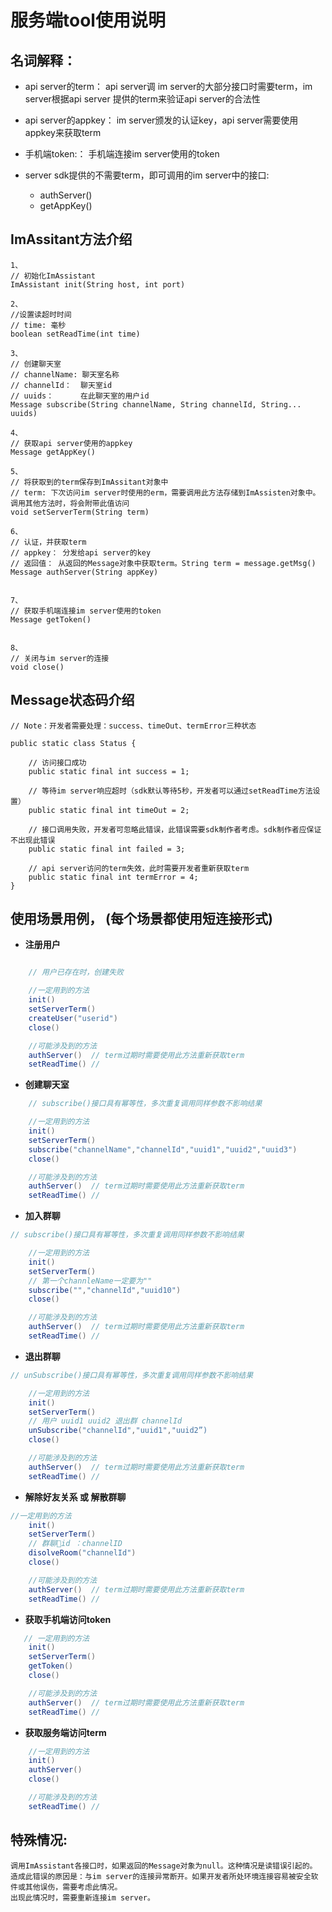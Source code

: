 
# 服务端tool使用说明


## 名词解释：

* api server的term： api server调 im server的大部分接口时需要term，im server根据api server 提供的term来验证api server的合法性
* api server的appkey： im server颁发的认证key，api server需要使用appkey来获取term
* 手机端token:： 手机端连接im server使用的token

* server sdk提供的不需要term，即可调用的im server中的接口:  

    * authServer()
    * getAppKey()


## ImAssitant方法介绍  

    1、
    // 初始化ImAssistant  
    ImAssistant init(String host, int port)  

    2、
    //设置读超时时间
    // time: 毫秒
    boolean setReadTime(int time)  

    3、
    // 创建聊天室 
    // channelName: 聊天室名称
    // channelId：  聊天室id
    // uuids：      在此聊天室的用户id
    Message subscribe(String channelName, String channelId, String... uuids)

    4、
    // 获取api server使用的appkey
    Message getAppKey()

    5、
    // 将获取到的term保存到ImAssitant对象中
    // term: 下次访问im server时使用的erm，需要调用此方法存储到ImAssisten对象中。调用其他方法时，将会附带此值访问
    void setServerTerm(String term)

    6、
    // 认证，并获取term
    // appkey： 分发给api server的key
    // 返回值： 从返回的Message对象中获取term。String term = message.getMsg()
    Message authServer(String appKey)


    7、
    // 获取手机端连接im server使用的token
    Message getToken()


    8、
    // 关闭与im server的连接
    void close()


## Message状态码介绍


    // Note：开发者需要处理：success、timeOut、termError三种状态

    public static class Status {

        // 访问接口成功
        public static final int success = 1;

        // 等待im server响应超时（sdk默认等待5秒，开发者可以通过setReadTime方法设置）
        public static final int timeOut = 2;

        // 接口调用失败，开发者可忽略此错误，此错误需要sdk制作者考虑。sdk制作者应保证不出现此错误
        public static final int failed = 3;

        // api server访问的term失效，此时需要开发者重新获取term
        public static final int termError = 4;
    }



## 使用场景用例， (每个场景都使用短连接形式)

* **注册用户**
```java

    // 用户已存在时，创建失败

    //一定用到的方法
    init()
    setServerTerm()
    createUser("userid")
    close()

    //可能涉及到的方法
    authServer()  // term过期时需要使用此方法重新获取term
    setReadTime() //
```

* **创建聊天室**
```java
    // subscribe()接口具有幂等性，多次重复调用同样参数不影响结果

    //一定用到的方法
    init()
    setServerTerm()
    subscribe("channelName","channelId","uuid1","uuid2","uuid3")
    close()

    //可能涉及到的方法
    authServer()  // term过期时需要使用此方法重新获取term
    setReadTime() //
```

* **加入群聊**
```java
// subscribe()接口具有幂等性，多次重复调用同样参数不影响结果

    //一定用到的方法
    init()
    setServerTerm()
    // 第一个channleName一定要为""
    subscribe("","channelId","uuid10")
    close()

    //可能涉及到的方法
    authServer()  // term过期时需要使用此方法重新获取term
    setReadTime() //
```

* **退出群聊**
```java
// unSubscribe()接口具有幂等性，多次重复调用同样参数不影响结果

    //一定用到的方法
    init()
    setServerTerm()
    // 用户 uuid1 uuid2 退出群 channelId
    unSubscribe("channelId","uuid1","uuid2”)
    close()

    //可能涉及到的方法
    authServer()  // term过期时需要使用此方法重新获取term
    setReadTime() //
```


* **解除好友关系 或 解散群聊**
```java
//一定用到的方法
    init()
    setServerTerm()
    // 群聊id ：channelID
    disolveRoom("channelId")
    close()

    //可能涉及到的方法
    authServer()  // term过期时需要使用此方法重新获取term
    setReadTime() //
```

* **获取手机端访问token**
```java
   // 一定用到的方法
    init()
    setServerTerm()
    getToken()
    close()

    //可能涉及到的方法
    authServer()  // term过期时需要使用此方法重新获取term
    setReadTime() //
```

* **获取服务端访问term**
```java
    //一定用到的方法
    init()
    authServer()
    close()

    //可能涉及到的方法
    setReadTime() //
```

## 特殊情况:
    调用ImAssistant各接口时，如果返回的Message对象为null。这种情况是读错误引起的。
    造成此错误的原因是：与im server的连接异常断开。如果开发者所处环境连接容易被安全软件或其他误伤，需要考虑此情况。
    出现此情况时，需要重新连接im server。







